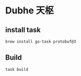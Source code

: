 # Dubhe 天枢

## install task

```bash
brew install go-task protobuf@3
```

## Build

```bash
task build
```

